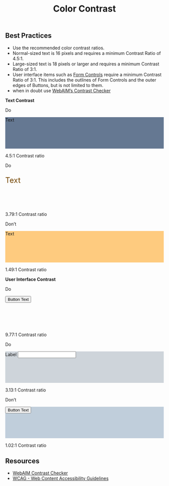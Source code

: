 ﻿---
title: Color Contrast
summary: Color Contrast is the contrast ratio between colors.
tags: color, contrast
layout: guide
eleventyNavigation:
  key: Color Contrast
  parent: Accessibility
  order: 3
  excerpt: Color Contrast is the contrast ratio between two colors.
  img: /img/illustrations/illus-color-contrast.svg
---

## Best Practices

- Use the recommended color contrast ratios.
- Normal-sized text is 16 pixels and requires a minimum Contrast Ratio of 4.5:1.
- Large-sized text is 18 pixels or larger and requires a minimum Contrast Ratio of 3:1.
- User interface items such as [Form Controls](/form-controls/) require a minimum Contrast Ratio of 3:1. This includes the outlines of Form Controls and the outer edges of Buttons, but is not limited to them.
- when in doubt use <a href="https://webaim.org/resources/contrastchecker/" target="_blank">WebAIM’s Contrast Checker</a>

**Text Contrast**

<div class="row">
  <div class="col-12 col-md-6 col-lg-4">
    <div class="card border-0">
      <div class="card-header rounded-top border-0 py-2 px-4 bg-success">
        <p class="mb-0 text-white">
          <span class="fas fa-check"></span> Do
        </p>
      </div>
      <div class="card-body p-0">
        <div class="d-flex flex-column justify-content-center align-items-center px-4 bg-black text-white" style="height: 100px; background-color: #657892!important;">
          <p class="mb-0 text-center">Text</p>
        </div>
        <div class="p-4">
          <p class="mb-0 font-weight-bold"><span class="fas fa-check text-success"></span> 4.5:1 Contrast ratio</p>
        </div>
      </div>
    </div>
  </div>
  <div class="col-12 col-md-6 col-lg-4">
    <div class="card border-0">
      <div class="card-header rounded-top border-0 py-2 px-4 bg-success">
        <p class="mb-0 text-white">
          <span class="fas fa-check"></span> Do
        </p>
      </div>
      <div class="card-body p-0">
        <div class="d-flex flex-column justify-content-center align-items-center  px-4 bg-secondary text-white" style="height: 100px; ">
          <p class="mb-0 text-center text-secondary-90" style="font-size: 24px; color: #734500!important;">Text</p>
        </div>
        <div class="p-4">
          <p class="mb-0 font-weight-bold"><span class="fas fa-check text-success"></span> 3.79:1 Contrast ratio</p>
        </div>
      </div>
    </div>
  </div>
  <div class="col-12 col-md-6 col-lg-4">
    <div class="card border-0">
      <div class="card-header rounded-top border-0 py-2 px-4 bg-danger">
        <p class="mb-0 text-white">
          <span class="fas fa-times"></span> Don’t
        </p>
      </div>
      <div class="card-body p-0">
        <div class="d-flex flex-column justify-content-center align-items-center  px-4 bg-black text-white" style="height: 100px; background-color: #FECB7F!important;">
          <p class="mb-0 text-center">Text</p>
        </div>
        <div class="p-4">
          <p class="mb-0 font-weight-bold"><span class="fas fa-times text-danger"></span> 1.49:1 Contrast ratio</p>
        </div>
      </div>
    </div>
  </div>
</div>

**User Interface Contrast**

<div class="row">
  <div class="col-12 col-md-6 col-lg-4">
    <div class="card border-0">
      <div class="card-header rounded-top border-0 py-2 px-4 bg-success">
        <p class="mb-0 text-white">
          <span class="fas fa-check"></span> Do
        </p>
      </div>
      <div class="card-body p-0">
        <div class="d-flex flex-column justify-content-center align-items-center  px-4 bg-black text-white" style="height: 100px; ">
          <p class="mb-0 text-center">
            <button type="button" class="btn btn-secondary">Button Text</button>
          </p>
        </div>
        <div class="p-4">
          <p class="mb-0 font-weight-bold"><span class="fas fa-check text-success"></span> 9.77:1 Contrast ratio</p>
        </div>
      </div>
    </div>
  </div>
  <div class="col-12 col-md-6 col-lg-4">
    <div class="card border-0">
      <div class="card-header rounded-top border-0 py-2 px-4 bg-success">
        <p class="mb-0 text-white">
          <span class="fas fa-check"></span> Do
        </p>
      </div>
      <div class="card-body p-0">
        <div class="d-flex flex-column justify-content-center align-items-center  px-4 bg-black" style="height: 100px; background-color: #CED4DA!important;">
          <div class="form-group mb-0">
            <label for="colorTest1" class="label">
              <span class="fas fa-asterisk text-danger"></span>
              Label</label>
            <input id="colorTest1" type="text" class="form-control">
          </div>
        </div>
        <div class="p-4">
          <p class="mb-0 font-weight-bold"><span class="fas fa-check text-success"></span> 3.13:1 Contrast ratio</p>
        </div>
      </div>
    </div>
  </div>
  <div class="col-12 col-md-6 col-lg-4">
    <div class="card border-0">
      <div class="card-header rounded-top border-0 py-2 px-4 bg-danger">
        <p class="mb-0 text-white">
          <span class="fas fa-times"></span> Don’t
        </p>
      </div>
      <div class="card-body p-0">
        <div class="d-flex flex-column justify-content-center align-items-center  px-4 bg-black text-white" style="height: 100px; background-color: #C0CEDB!important;">
          <p class="mb-0 text-center">
            <button type="button" class="btn btn-warning">Button Text</button>
          </p>
        </div>
        <div class="p-4">
          <p class="mb-0 font-weight-bold"><span class="fas fa-times text-danger"></span> 1.02:1 Contrast ratio</p>
        </div>
      </div>
    </div>
  </div>
</div>

## Resources
* <a href="https://webaim.org/resources/contrastchecker/" target="_blank">WebAIM Contrast Checker</a>
* <a href="https://www.w3.org/TR/WCAG21/" target="_blank">WCAG - Web Content Accessibility Guidelines</a>
